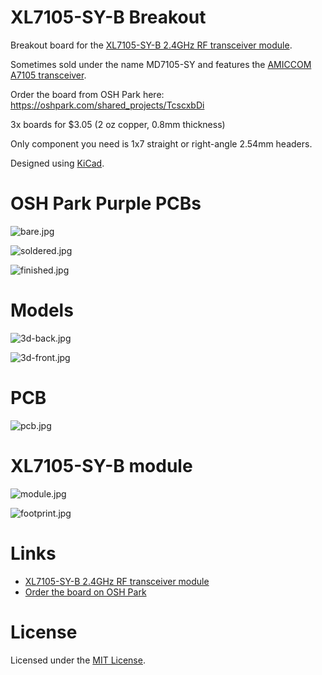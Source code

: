 # XL7105-SY-B Breakout

Breakout board for the [XL7105-SY-B 2.4GHz RF transceiver module](https://www.aliexpress.com/item/MD7105-SY-A7105-2-4G-Wireless-Transceiver-Module-3-3V-Better-Than-CC2500-NRF24L01/32810870556.html).

Sometimes sold under the name MD7105-SY and features the [AMICCOM A7105 transceiver](http://www.amiccom.com.tw/asp/product_detail.asp?CATG_ID=2&PRODUCT_ID=64).

Order the board from OSH Park here: <https://oshpark.com/shared_projects/TcscxbDi>

3x boards for $3.05 (2 oz copper, 0.8mm thickness)

Only component you need is 1x7 straight or right-angle 2.54mm headers.

Designed using [KiCad](http://kicad-pcb.org/).

# OSH Park Purple PCBs

![bare.jpg](images/bare.jpg)

![soldered.jpg](images/soldered.jpg)

![finished.jpg](images/finished.jpg)

# Models

![3d-back.jpg](images/3d-back.jpg)

![3d-front.jpg](images/3d-front.jpg)

# PCB

![pcb.jpg](images/pcb.jpg)

# XL7105-SY-B module

![module.jpg](images/module.jpg)

![footprint.jpg](images/footprint.jpg)

# Links

* [XL7105-SY-B 2.4GHz RF transceiver module](https://www.aliexpress.com/item/MD7105-SY-A7105-2-4G-Wireless-Transceiver-Module-3-3V-Better-Than-CC2500-NRF24L01/32810870556.html)
* [Order the board on OSH Park](https://oshpark.com/shared_projects/TcscxbDi)

# License

Licensed under the [MIT License](http://opensource.org/licenses/MIT).
